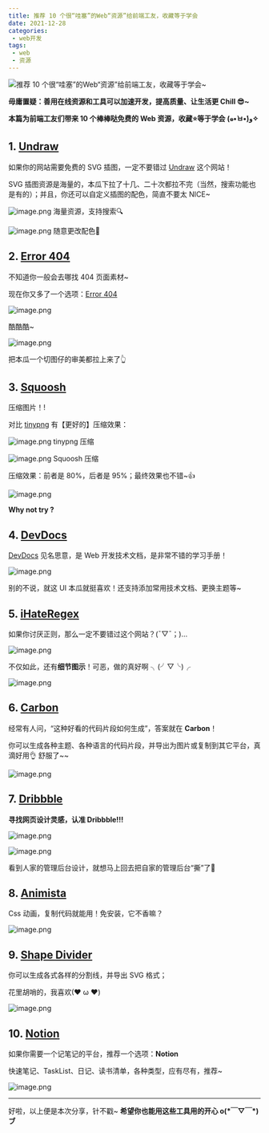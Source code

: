 ```yaml
---
title: 推荐 10 个很“哇塞”的Web“资源”给前端工友，收藏等于学会
date: 2021-12-28
categories:
 - web开发
tags:
 - web
 - 资源
---
```


![推荐 10 个很“哇塞”的Web“资源”给前端工友，收藏等于学会~](https://p1-juejin.byteimg.com/tos-cn-i-k3u1fbpfcp/06c2b6fb26584a8eaebf2e09e15275ce~tplv-k3u1fbpfcp-zoom-crop-mark:1304:1304:1304:734.awebp)

**毋庸置疑：善用在线资源和工具可以加速开发，提高质量、让生活更 Chill 😎~**

**本篇为前端工友们带来 10 个棒棒哒免费的 Web 资源，收藏⭐等于学会 (๑•̀ㅂ•́)و✧**

## 1. [Undraw](https://link.juejin.cn/?target=https%3A%2F%2Fundraw.co%2F)

如果你的网站需要免费的 SVG 插图，一定不要错过 [Undraw](https://link.juejin.cn/?target=https%3A%2F%2Fundraw.co%2F) 这个网站！

SVG 插图资源是海量的，本瓜下拉了十几、二十次都拉不完（当然，搜索功能也是有的）；并且，你还可以自定义插图的配色，简直不要太 NICE~

![image.png](https://p6-juejin.byteimg.com/tos-cn-i-k3u1fbpfcp/a0611c4c03074ee3bfafd207b19fd646~tplv-k3u1fbpfcp-watermark.awebp) 海量资源，支持搜索🔍

![image.png](https://p1-juejin.byteimg.com/tos-cn-i-k3u1fbpfcp/e7ce369fefcb4d21b9e2f683c5aaed9d~tplv-k3u1fbpfcp-watermark.awebp) 随意更改配色🌈

## 2. [Error 404](https://link.juejin.cn/?target=https%3A%2F%2Ferror404.fun%2F)

不知道你一般会去哪找 404 页面素材~

现在你又多了一个选项：[Error 404](https://link.juejin.cn/?target=https%3A%2F%2Ferror404.fun%2F)

![image.png](https://p1-juejin.byteimg.com/tos-cn-i-k3u1fbpfcp/1818f76dec3b4bf5bdac48e84d181dae~tplv-k3u1fbpfcp-watermark.awebp)

酷酷酷~

![image.png](https://p1-juejin.byteimg.com/tos-cn-i-k3u1fbpfcp/0258f688a6ae48269a0b33fb1a73b648~tplv-k3u1fbpfcp-watermark.awebp)

把本瓜一个切图仔的审美都拉上来了👆

## 3. [Squoosh](https://link.juejin.cn/?target=https%3A%2F%2Fsquoosh.app%2F)

压缩图片！!

对比 [tinypng](https://link.juejin.cn/?target=https%3A%2F%2Ftinypng.com%2F) 有【更好的】压缩效果：

![image.png](https://p9-juejin.byteimg.com/tos-cn-i-k3u1fbpfcp/d48dc3a8a6e04bcfa69faf1051e2d4dd~tplv-k3u1fbpfcp-watermark.awebp) tinypng 压缩

![image.png](https://p1-juejin.byteimg.com/tos-cn-i-k3u1fbpfcp/12d245f8597d46e19cd809fad12b36d5~tplv-k3u1fbpfcp-watermark.awebp) Squoosh 压缩

压缩效果：前者是 80%，后者是 95%；最终效果也不错~👍

![image.png](https://p6-juejin.byteimg.com/tos-cn-i-k3u1fbpfcp/5824d1d36b0d4a04ba72bd2b6a33d1e0~tplv-k3u1fbpfcp-watermark.awebp)

**Why not try ?**

## 4. [DevDocs](https://link.juejin.cn/?target=https%3A%2F%2Fdevdocs.io%2F)

[DevDocs](https://link.juejin.cn/?target=https%3A%2F%2Fdevdocs.io%2F) 见名思意，是 Web 开发技术文档，是非常不错的学习手册！

![image.png](https://p6-juejin.byteimg.com/tos-cn-i-k3u1fbpfcp/11ae1c96f08a4af9a2c7b4024b42809e~tplv-k3u1fbpfcp-watermark.awebp)

别的不说，就这 UI 本瓜就挺喜欢！还支持添加常用技术文档、更换主题等~

## 5. [iHateRegex](https://link.juejin.cn/?target=https%3A%2F%2Fihateregex.io%2F)

如果你讨厌正则，那么一定不要错过这个网站？(ˉ▽ˉ；)...

![image.png](https://p3-juejin.byteimg.com/tos-cn-i-k3u1fbpfcp/622f71a9ef0e45f7addc8101011546b7~tplv-k3u1fbpfcp-watermark.awebp)

不仅如此，还有**细节图示**！可恶，做的真好啊 ╮(╯▽╰)╭

![image.png](https://p1-juejin.byteimg.com/tos-cn-i-k3u1fbpfcp/a6389b7624724de79f6a41b17b0f86c4~tplv-k3u1fbpfcp-watermark.awebp)

## 6. [Carbon](https://link.juejin.cn/?target=https%3A%2F%2Fcarbon.now.sh%2F)

经常有人问，“这种好看的代码片段如何生成”，答案就在 **Carbon**！

你可以生成各种主题、各种语言的代码片段，并导出为图片或复制到其它平台，真滴好用👌 舒服了~~

![image.png](https://p1-juejin.byteimg.com/tos-cn-i-k3u1fbpfcp/6c79e33d87d744b9a9996eeabf40922e~tplv-k3u1fbpfcp-watermark.awebp)

## 7. [Dribbble](https://link.juejin.cn/?target=https%3A%2F%2Fdribbble.com%2F)

**寻找网页设计灵感，认准 Dribbble!!!**

![image.png](https://p3-juejin.byteimg.com/tos-cn-i-k3u1fbpfcp/83b78f55cb9a45f58153b5daa1c2c79f~tplv-k3u1fbpfcp-watermark.awebp)

![image.png](https://p6-juejin.byteimg.com/tos-cn-i-k3u1fbpfcp/28c6ba59d631478d8156e92f9cce121c~tplv-k3u1fbpfcp-watermark.awebp)

看到人家的管理后台设计，就想马上回去把自家的管理后台“撕”了🐶

## 8. [Animista](https://link.juejin.cn/?target=https%3A%2F%2Fanimista.net%2F)

Css 动画，复制代码就能用！免安装，它不香嘛？

![image.png](https://p3-juejin.byteimg.com/tos-cn-i-k3u1fbpfcp/a4d820a8a1af4a38993dbb0c2acb04c9~tplv-k3u1fbpfcp-watermark.awebp)

## 9. [Shape Divider](https://link.juejin.cn/?target=https%3A%2F%2Fwww.shapedivider.app%2F)

你可以生成各式各样的分割线，并导出 SVG 格式；

花里胡哨的，我喜欢(❤ ω ❤)

![image.png](https://p9-juejin.byteimg.com/tos-cn-i-k3u1fbpfcp/bb5f408b763b4be18f48bdbc42040aab~tplv-k3u1fbpfcp-watermark.awebp)

## 10. [Notion](https://link.juejin.cn/?target=https%3A%2F%2Fwww.notion.so%2F)

如果你需要一个记笔记的平台，推荐一个选项：**Notion**

快速笔记、TaskList、日记、读书清单，各种类型，应有尽有，推荐~

![image.png](https://p1-juejin.byteimg.com/tos-cn-i-k3u1fbpfcp/6d98ba478c2341039315615dac6a56d9~tplv-k3u1fbpfcp-watermark.awebp)

------

好啦，以上便是本次分享，针不戳~ **希望你也能用这些工具用的开心 o(\*￣▽￣\*)ブ**